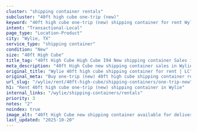 ```yaml
---
cluster: "shipping container rentals"
subcluster: "40ft high cube one-trip (new)"
keyword: "40ft high cube one-trip (new) shipping container for rent Wylie, TX"
intent: "Transactional-Local"
page_type: "Location-Product"
city: "Wylie, TX"
service_type: "shipping container"
condition: "New"
size: "40ft High Cube"
title_tag: "40ft High Cube High Cube I94 New shipping container Sales in Wylie | LC Container"
meta_description: "40ft High Cube new shipping container sales in Wylie. High cube containers with extra height. Fast delivery, competitive pricing. Serving shipping containers area. Quote ID: LYY. Call (214) 524-4168 for your free quote today."
original_title: "Wylie 40ft high cube shipping container for rent | LC"
original_meta: "Buy one-trip (new) 40ft high cube shipping container rent with local delivery in Wylie, TX. LC Container — local Since 2003. Request a fast quote today."
url_slug: "/wylie/rent/40ft-high-cube/shipping-containers/one-trip-new"
h1: "Rent 40ft high cube one-trip (new) shipping container in Wylie"
internal_links: "/wylie/shipping-containers/rentals"
priority: 3
notes: "2"
noindex: true
image_alt: "40ft High Cube new shipping container available for delivery in Wylie"
last_updated: "2025-10-20"
---
```


<!-- TODO: Add unique city/inventory copy, images, and internal links here. -->
